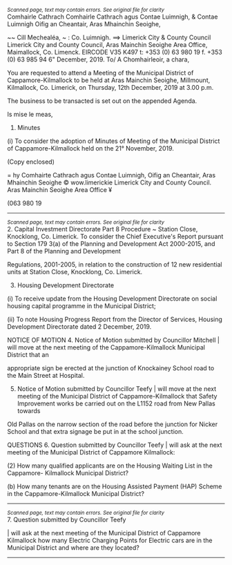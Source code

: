 *<small>Scanned page, text may contain errors. See original file for clarity</small>*  
Comhairle Cathrach Comhairle Cathrach agus Contae Luimnigh,
& Contae Luimnigh Oifig an Cheantair, Aras Mhainchin Seoighe,

~~ Cill Mechealéa,
~ : Co. Luimnigh.
==> Limerick City
& County Council Limerick City and County Council,
Aras Mainchin Seoighe Area Office,
Maimallock,
Co. Limenck.
EIRCODE V35 K497
t: +353 (0) 63 980 19
f. +353 (0) 63 985 94
6" December, 2019.
To/
A Chomhairleoir, a chara,

You are requested to attend a Meeting of the Municipal District of Cappamore-Kilmallock to be
held at Aras Mainchin Seoighe, Millmount, Kilmallock, Co. Limerick, on Thursday, 12th
December, 2019 at 3.00 p.m.

The business to be transacted is set out on the appended Agenda.

Is mise le meas,

1. Minutes

(i) To consider the adoption of Minutes of Meeting of the Municipal District of
Cappamore-Kilmallock held on the 21° November, 2019.

(Copy enclosed)

= hy
Comhairte Cathrach agus Contae Luimnigh, Oifig an Cheantair, Aras Mhainchin Seoighe © wow.limerickie
Limerick City and County Council. Aras Mainchin Seoighe Area Office ¥

(063 980 19

---
*<small>Scanned page, text may contain errors. See original file for clarity</small>*  
2. Capital Investment Directorate
Part 8 Procedure ~ Station Close, Knocklong, Co. Limerick.
To consider the Chief Executive's Report pursuant to Section 179 3(a) of the Planning
and Development Act 2000-2015, and Part 8 of the Planning and Development

Regulations, 2001-2005, in relation to the construction of 12 new residential units at
Station Close, Knocklong, Co. Limerick.

3. Housing Development Directorate

(i) To receive update from the Housing Development Directorate on social housing
capital programme in the Municipal District;

(ii) To note Housing Progress Report from the Director of Services, Housing
Development Directorate dated 2 December, 2019.

NOTICE OF MOTION
4. Notice of Motion submitted by Councillor Mitchell
| will move at the next meeting of the Cappamore-Kilmallock Municipal District that an

appropriate sign be erected at the junction of Knockainey School road to the Main
Street at Hospital.

5. Notice of Motion submitted by Councillor Teefy
| will move at the next meeting of the Municipal District of Cappamore-Kilmallock that
Safety Improvement works be carried out on the L1152 road from New Pallas towards

Old Pallas on the narrow section of the road before the junction for Nicker School and
that extra signage be put in at the school junction.

QUESTIONS
6. Question submitted by Councillor Teefy
| will ask at the next meeting of the Municipal District of Cappamore Kilmallock:

(2) How many qualified applicants are on the Housing Waiting List in the Cappamore-
Kilmallock Municipal District?

(b) How many tenants are on the Housing Assisted Payment (HAP) Scheme in the
Cappamore-Kilmallock Municipal District?

---
*<small>Scanned page, text may contain errors. See original file for clarity</small>*  
7. Question submitted by Councillor Teefy

| will ask at the next meeting of the Municipal District of Cappamore Kilmallock how
many Electric Charging Points for Electric cars are in the Municipal District and where
are they located?

---
